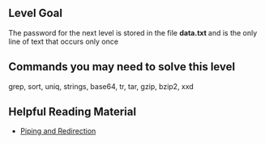 <div id="content">
 <div id="title">
 </div>
 <script>
  renderLevelTitle("bandit", 9);
 </script>
 <!--
    &lt;div id=&#34;please-read-the-rules&#34;&gt;Please read and accept the &lt;a href=&#34;/rules/&#34;&gt;Rules!&lt;/a&gt;&lt;/div&gt;
    -->
 <h2 id="level-goal">
  Level Goal
 </h2>
 <p>
  The password for the next level is stored in the file
  <strong>
   data.txt
  </strong>
  and is the only line of text that occurs only once
 </p>
 <h2 id="commands-you-may-need-to-solve-this-level">
  Commands you may need to solve this level
 </h2>
 <p>
  grep, sort, uniq, strings, base64, tr, tar, gzip, bzip2, xxd
 </p>
 <h2 id="helpful-reading-material">
  Helpful Reading Material
 </h2>
 <ul>
  <li>
   <a href="https://ryanstutorials.net/linuxtutorial/piping.php">
    Piping and Redirection
   </a>
  </li>
 </ul>
</div>
